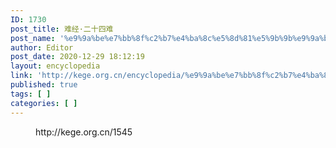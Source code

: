 ```yaml
---
ID: 1730
post_title: 难经·二十四难
post_name: '%e9%9a%be%e7%bb%8f%c2%b7%e4%ba%8c%e5%8d%81%e5%9b%9b%e9%9a%be'
author: Editor
post_date: 2020-12-29 18:12:19
layout: encyclopedia
link: 'http://kege.org.cn/encyclopedia/%e9%9a%be%e7%bb%8f%c2%b7%e4%ba%8c%e5%8d%81%e5%9b%9b%e9%9a%be'
published: true
tags: [ ]
categories: [ ]
---
```

<!-- wp:embed {"url":"http://kege.org.cn/1545","type":"wp-embed","providerNameSlug":"kege-org-cn","className":""} -->
<figure class="wp-block-embed is-type-wp-embed is-provider-kege-org-cn wp-block-embed-kege-org-cn"><div class="wp-block-embed__wrapper">
http://kege.org.cn/1545
</div></figure>
<!-- /wp:embed -->